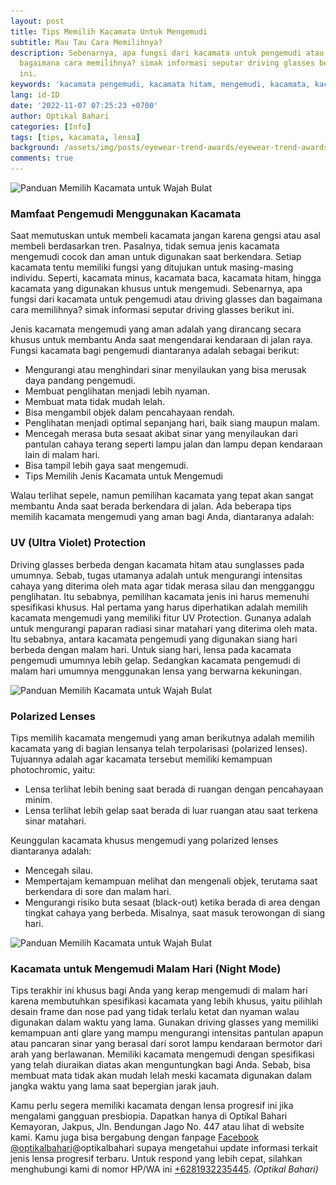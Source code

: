 ```yaml
---
layout: post
title: Tips Memilih Kacamata Untuk Mengemudi
subtitle: Mau Tau Cara Memilihnya?
description: Sebenarnya, apa fungsi dari kacamata untuk pengemudi atau driving glasses dan
  bagaimana cara memilihnya? simak informasi seputar driving glasses berikut
  ini.
keywords: 'kacamata pengemudi, kacamata hitam, mengemudi, kacamata, kacamata hitam'
lang: id-ID
date: '2022-11-07 07:25:23 +0700'
author: Optikal Bahari
categories: [Info]
tags: [tips, kacamata, lensa]
background: /assets/img/posts/eyewear-trend-awards/eyewear-trend-awards-05.webp
comments: true
---
```


<div class="card-deck mb-3">
  <div class="card shadow p-3 mb-5 bg-white rounded">
    <img
      itemprop="image"
      data-src="/assets/img/posts/eyewear-trend-awards/eyewear-trend-awards-06.webp"
      src="/assets/img/posts/eyewear-trend-awards/eyewear-trend-awards-06.webp"
      class="card-img-top img-fluid"
      alt="Panduan Memilih Kacamata untuk Wajah Bulat" />
    <div class="card-body">
            <h3 class="card-title">
                Mamfaat Pengemudi Menggunakan Kacamata
            </h3>
            <p class="card-text text-left">
                Saat memutuskan untuk membeli kacamata jangan karena gengsi atau asal membeli berdasarkan tren. Pasalnya, tidak semua jenis kacamata mengemudi cocok dan aman untuk digunakan saat berkendara. Setiap kacamata tentu memiliki fungsi yang ditujukan
                untuk masing-masing individu. Seperti, kacamata minus, kacamata baca, kacamata hitam, hingga kacamata yang digunakan khusus untuk mengemudi.            
                Sebenarnya, apa fungsi dari kacamata untuk pengemudi atau driving glasses dan bagaimana cara memilihnya? simak informasi seputar driving glasses berikut ini.
            </p>            
            <p class="card-text text-left">
                Jenis kacamata mengemudi yang aman adalah yang dirancang secara khusus untuk membantu Anda saat mengendarai kendaraan di jalan raya. Fungsi kacamata bagi pengemudi diantaranya adalah sebagai berikut:
            </p>
                <ul>
                    <li>Mengurangi atau menghindari sinar menyilaukan yang bisa merusak daya pandang pengemudi.</li>
                    <li>Membuat penglihatan menjadi lebih nyaman.</li>
                    <li>Membuat mata tidak mudah lelah.</li>
                    <li>Bisa mengambil objek dalam pencahayaan rendah.</li>
                    <li>Penglihatan menjadi optimal sepanjang hari, baik siang maupun malam.</li>
                    <li>Mencegah merasa buta sesaat akibat sinar yang menyilaukan dari pantulan cahaya terang seperti lampu jalan dan lampu depan kendaraan lain di malam hari.</li>
                    <li>Bisa tampil lebih gaya saat mengemudi.</li>
                    <li>Tips Memilih Jenis Kacamata untuk Mengemudi</li>
                </ul>
            <p class="card-text text-left">
                Walau terlihat sepele, namun pemilihan kacamata yang tepat akan sangat membantu Anda saat berada berkendara di jalan. Ada beberapa tips memilih kacamata mengemudi yang aman bagi Anda, diantaranya adalah:
            </p>
            <h3 class="card-title">
                UV (Ultra Violet) Protection
            </h3>
            <p class="card-text text-left">
                Driving glasses berbeda dengan kacamata hitam atau sunglasses pada umumnya. Sebab, tugas utamanya adalah untuk mengurangi intensitas cahaya yang diterima oleh mata agar tidak merasa silau dan mengganggu penglihatan.    
                Itu sebabnya, pemilihan kacamata jenis ini harus memenuhi spesifikasi khusus. Hal pertama yang harus diperhatikan adalah memilih kacamata mengemudi yang memiliki fitur UV Protection.            
                Gunanya adalah untuk mengurangi paparan radiasi sinar matahari yang diterima oleh mata. Itu sebabnya, antara kacamata pengemudi yang digunakan siang hari berbeda dengan malam hari.            
                Untuk siang hari, lensa pada kacamata pengemudi umumnya lebih gelap. Sedangkan kacamata pengemudi di malam hari umumnya menggunakan lensa yang berwarna kekuningan.
            </p>
        </div>
    </div>
</div>

<div class="card-deck mb-3">
  <div class="card shadow p-3 mb-5 bg-white rounded">
    <img
      itemprop="image"
      data-src="/assets/img/posts/eyewear-trend-awards/eyewear-trend-awards-07.webp"
      src="/assets/img/posts/eyewear-trend-awards/eyewear-trend-awards-07.webp"
      class="card-img-top img-fluid"
      alt="Panduan Memilih Kacamata untuk Wajah Bulat" />
        <div class="card-body">
            <h3 class="card-title">
                Polarized Lenses
            </h3>
            <p class="card-text text-left">
                Tips memilih kacamata mengemudi yang aman berikutnya adalah memilih kacamata yang di bagian lensanya telah terpolarisasi (polarized lenses). Tujuannya adalah agar kacamata tersebut memiliki kemampuan photochromic, yaitu:
            </p>
            <ul>
                <li>Lensa terlihat lebih bening saat berada di ruangan dengan pencahayaan minim.</li>
                <li>Lensa terlihat lebih gelap saat berada di luar ruangan atau saat terkena sinar matahari.</li>
            </ul>
            <p class="card-text text-left">
                Keunggulan kacamata khusus mengemudi yang polarized lenses diantaranya adalah:
            </p>
            <ul>
                <li>Mencegah silau.</li>
                <li>Mempertajam kemampuan melihat dan mengenali objek, terutama saat berkendara di sore dan malam hari.</li>
                <li>Mengurangi risiko buta sesaat (black-out) ketika berada di area dengan tingkat cahaya yang berbeda. Misalnya, saat masuk terowongan di siang hari.</li>
            </ul>
        </div>    
    </div>
</div>

<div class="card-deck mb-3">
  <div class="card shadow p-3 mb-5 bg-white rounded">
    <img
      itemprop="image"
      data-src="/assets/img/posts/eyewear-trend-awards/eyewear-trend-awards-08.webp"
      src="/assets/img/posts/eyewear-trend-awards/eyewear-trend-awards-08.webp"
      class="card-img-top img-fluid"
      alt="Panduan Memilih Kacamata untuk Wajah Bulat" />
        <div class="card-body">
            <h3 class="card-title">
                Kacamata untuk Mengemudi Malam Hari (Night Mode)
            </h3>
            <p class="card-text text-left">
                Tips terakhir ini khusus bagi Anda yang kerap mengemudi di malam hari karena membutuhkan spesifikasi kacamata yang lebih khusus, yaitu        
                pilihlah desain frame dan nose pad yang tidak terlalu ketat dan nyaman walau digunakan dalam waktu yang lama.
                Gunakan driving glasses yang memiliki kemampuan anti glare yang mampu mengurangi intensitas pantulan apapun atau pancaran sinar yang berasal dari sorot lampu kendaraan bermotor dari arah yang berlawanan. Memiliki kacamata mengemudi dengan
                spesifikasi yang telah diuraikan diatas akan menguntungkan bagi Anda. Sebab, bisa membuat mata tidak akan mudah lelah meski kacamata digunakan dalam jangka waktu yang lama saat bepergian jarak jauh.
            </p>
            <p class="card-text text-left">Kamu perlu segera memiliki kacamata dengan lensa progresif ini jika mengalami gangguan presbiopia. Dapatkan hanya di Optikal Bahari Kemayoran, Jakpus, Jln. Bendungan Jago No. 447 atau lihat di website kami. Kamu juga bisa bergabung dengan fanpage
                <a href="https://www.facebook.com/optikalbahari" id="FBClick" title="Facebook Page Optikal Bahari" class="FacebookPage">Facebook @optikalbahari</a>@optikalbahari</a> supaya mengetahui update informasi terkait jenis lensa progresif terbaru. Untuk
                respond yang lebih cepat, silahkan menghubungi kami di nomor HP/WA ini <a href="https://api.whatsapp.com/send?phone=6281932235445&text=Hallo%2C+saya+butuh+informasi+lebih+lanjut+mengenai+Optikal+Bahari" id="WhatsAppClick" class="WhatsAppCall"
                title="Call WhatsApp">+6281932235445</a>. <em>(Optikal Bahari)</em>
            </p>
        </div>
    </div>
</div>
